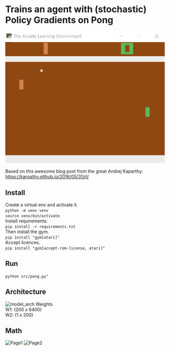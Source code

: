 # Trains an agent with (stochastic) Policy Gradients on Pong

![game](media/Game.gif)

Based on this awesome blog post from the great Andrej Kaparthy: https://karpathy.github.io/2016/05/31/rl/  

## Install
Create a virtual env and activate it.  
```python -m venv venv```  
```source venv/bin/activate```  
Install requirements.  
```pip install -r requirements.txt```  
Then install the gym.  
```pip install "gym[atari]"```  
Accept licences.  
```pip install "gym[accept-rom-license, atari]"```
## Run
```python src/pong.py"```  

## Architecture
![model_arch](architecture/myfile.dot.png)
Weights  
W1: (200 x 6400)  
W2: (1 x 200)  

## Math
![Page1](media/Page1.png)
![Page2](media/Page2.png)

